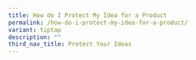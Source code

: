 ```yaml
---
title: How do I Protect My Idea for a Product
permalink: /how-do-i-protect-my-idea-for-a-product/
variant: tiptap
description: ""
third_nav_title: Protect Your Ideas
---
```

